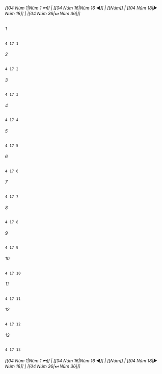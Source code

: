 
###### [[04 Núm 1|Núm 1 ⏮]] | [[04 Núm 16|Núm 16 ◀]] | [[Núm]] | [[04 Núm 18|▶ Núm 18]] | [[04 Núm 36|⏭ Núm 36|]]

###### 1
``` verse
4 17 1 
```
###### 2
``` verse
4 17 2 
```
###### 3
``` verse
4 17 3 
```
###### 4
``` verse
4 17 4 
```
###### 5
``` verse
4 17 5 
```
###### 6
``` verse
4 17 6 
```
###### 7
``` verse
4 17 7 
```
###### 8
``` verse
4 17 8 
```
###### 9
``` verse
4 17 9 
```
###### 10
``` verse
4 17 10 
```
###### 11
``` verse
4 17 11 
```
###### 12
``` verse
4 17 12 
```
###### 13
``` verse
4 17 13 
```

###### [[04 Núm 1|Núm 1 ⏮]] | [[04 Núm 16|Núm 16 ◀]] | [[Núm]] | [[04 Núm 18|▶ Núm 18]] | [[04 Núm 36|⏭ Núm 36|]]

